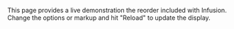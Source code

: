 This page provides a live demonstration the reorder included with Infusion.  Change the options or markup and hit "Reload" to update the display.